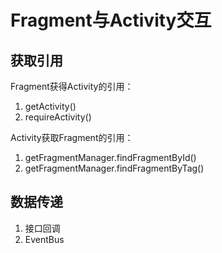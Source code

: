 # Fragment与Activity交互

## 获取引用

Fragment获得Activity的引用：
1. getActivity()
2. requireActivity()

Activity获取Fragment的引用：
1. getFragmentManager.findFragmentById()
2. getFragmentManager.findFragmentByTag()

## 数据传递

1. 接口回调
2. EventBus
